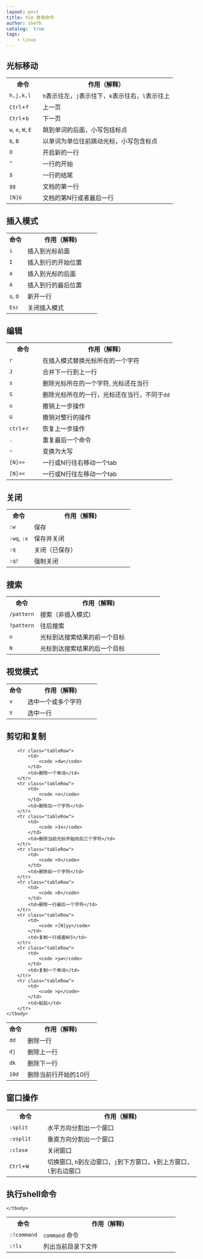 ```yaml
---
layout: post
title: Vim 常用命令
author: shefh
catalog:  true
tags:
    - linux
---
```



## 光标移动
<table width="100%">
	<body >
		<tr>
			<th width="20%">命令</th>
			<th width="80%">作用（解释）</th>
		</tr>
		<tr class="tableRow">
			<td><code >h,j,k,l</code></td>
			<td><code >h</code>表示往左，<code >j</code>表示往下，<code >k</code>表示往右，<code >l</code>表示往上</td>
		</tr>
		<tr class="tableRow">
			<td><code >Ctrl</code>+<code >f</code></td>
			<td>上一页</td>
		</tr>
		<tr class="tableRow">
			<td><code >Ctrl</code>+<code >b</code></td>
			<td>下一页</td>
		</tr>
		<tr class="tableRow">
			<td><code >w</code>, <code >e</code>, <code >W</code>, <code >E</code></td>
			<td>跳到单词的后面，小写包括标点</td>
		</tr>
		<tr class="tableRow">
			<td><code >b</code>, <code >B</code></td>
			<td>以单词为单位往前跳动光标，小写包含标点</td>
		</tr>
		<tr class="tableRow">
			<td><code >O</code></td>
			<td>开启新的一行</td>
		</tr>
		<tr class="tableRow">
			<td><code >^</code></td>
			<td>一行的开始</td>
		</tr>
		<tr class="tableRow">
			<td><code >$</code></td>
			<td>一行的结尾</td>
		</tr>
		<tr class="tableRow">
			<td><code >gg</code></td>
			<td>文档的第一行</td>
		</tr>
		<tr class="tableRow">
			<td><code >[N]G</code></td>
			<td>文档的第N行或者最后一行</td>
		</tr>
	</body>
</table>

## 插入模式
<table width="100%">
	<tbody>
		<tr>
			<th width="20%">命令</th>
			<th width="80%">作用（解释)</th>
		</tr>
		<tr class="tableRow">
			<td>
				<code >i</code>
			</td>
			<td>插入到光标前面</td>
		</tr>
		<tr class="tableRow">
			<td>
				<code >I</code>
			</td>
			<td>插入到行的开始位置</td>
		</tr>
		<tr class="tableRow">
			<td>
				<code >a</code>
			</td>
			<td>插入到光标的后面</td>
		</tr>
		<tr class="tableRow">
			<td>
				<code >A</code>
			</td>
			<td>插入到行的最后位置</td>
		</tr>
		<tr class="tableRow">
			<td>
				<code >o</code>, <code >O</code>
			</td>
			<td>新开一行</td>
		</tr>
		<tr class="tableRow">
			<td>
				<code >Esc</code>
			</td>
			<td>关闭插入模式</td>
		</tr>
	</tbody>
</table>

## 编辑
<table width="100%">
	<tbody>
		<tr>
			<th width="20%">命令</th>
			<th width="80%">作用（解释）</th>
		</tr>
		<tr class="tableRow">
			<td>
				<code >r</code>
			</td>
			<td>在插入模式替换光标所在的一个字符</td>
		</tr>
		<tr class="tableRow">
			<td>
				<code >J</code>
			</td>
			<td>合并下一行到上一行</td>
		</tr>
		<tr class="tableRow">
			<td>
				<code >s</code>
			</td>
			<td>删除光标所在的一个字符, 光标还在当行</td>
		</tr>
		<tr class="tableRow">
			<td>
				<code >S</code>
			</td>
			<td>删除光标所在的一行，光标还在当行，不同于<code >dd</code></td>
		</tr>
		<tr class="tableRow">
			<td>
				<code >u</code>
			</td>
			<td>撤销上一步操作</td>
		</tr>
		<tr class="tableRow">
			<td>
				<code >U</code>
			</td>
			<td>撤销对整行的操作</td>
		</tr>
		<tr class="tableRow">
			<td>
				<code >ctrl</code>+<code >r</code>
			</td>
			<td>恢复上一步操作</td>
		</tr>
		<tr class="tableRow">
			<td>
				<code >.</code>
			</td>
			<td>重复最后一个命令</td>
		</tr>
		<tr class="tableRow">
			<td>
				<code >~</code>
			</td>
			<td>变换为大写</td>
		</tr>
		<tr class="tableRow">
			<td>
				<code >[N]>></code>
			</td>
			<td>一行或N行往右移动一个tab</td>
		</tr>
		<tr class="tableRow">
			<td>
				<code >[N]<<</code>
			</td>
			<td>一行或N行往左移动一个tab</td>
		</tr>
	</tbody>
</table>

## 关闭
<table width="100%">
	<tbody>
		<tr>
			<th width="20%">命令</th>
			<th width="80%">作用（解释)</th>
		</tr>
		<tr class="tableRow">
			<td>
				<code >:w</code>
			</td>
			<td>保存</td>
		</tr>
		<tr class="tableRow">
			<td>
				<code >:wq</code>,
				<code >:x</code>
			</td>
			<td>保存并关闭</td>
		</tr>
		<tr class="tableRow">
			<td>
				<code >:q</code>
			</td>
			<td>关闭（已保存）</td>
		</tr>
		<tr class="tableRow">
			<td>
				<code >:q!</code>
			</td>
			<td>强制关闭</td>
		</tr>
	</tbody>
</table>

## 搜索
<table width="100%">
	<tbody>
		<tr>
			<th width="20%">命令</th>
			<th width="80%">作用（解释)</th>
		</tr>
		<tr class="tableRow">
			<td>
				<code >/pattern</code>
			</td>
			<td>搜索（非插入模式)</td>
		</tr>
		<tr class="tableRow">
			<td>
				<code >?pattern</code>
			</td>
			<td>往后搜索</td>
		</tr>
		<tr class="tableRow">
			<td>
				<code >n</code>
			</td>
			<td>光标到达搜索结果的前一个目标</td>
		</tr>
		<tr class="tableRow">
			<td>
				<code >N</code>
			</td>
			<td>光标到达搜索结果的后一个目标</td>
		</tr>
	</tbody>
</table>

## 视觉模式
<table width="100%">
	<tbody>
		<tr>
			<th width="20%">命令</th>
			<th width="80%">作用（解释)</th>
		</tr>
		<tr class="tableRow">
			<td>
				<code >v</code>
			</td>
			<td>选中一个或多个字符</td>
		</tr>
		<tr class="tableRow">
			<td>
				<code >V</code>
			</td>
			<td>选中一行</td>
		</tr>
	</tbody>
</table>

## 剪切和复制
<table width="100%">
	<tbody>
		<tr>	
			<th width="20%">命令</th>
			<th width="80%">作用（解释)</th>
		</tr>
		<tr class="tableRow">
			<td>
				<code >dd</code>
			</td>
			<td>删除一行</td>
		</tr>
		<tr class="tableRow">
			<td>
				<code >dj</code>
			</td>
			<td>删除上一行</td>
		</tr>
		<tr class="tableRow">
			<td>
				<code >dk</code>
			</td>
			<td>删除下一行</td>
		</tr>
		<tr class="tableRow">
			<td>
				<code >10d</code>
			</td>
			<td>删除当前行开始的10行</td>
		</tr>	 

		<tr class="tableRow">
			<td>
				<code >dw</code>
			</td>
			<td>删除一个单词</td>
		</tr>
		<tr class="tableRow">
			<td>
				<code >x</code>
			</td>
			<td>删除后一个字符</td>
		</tr>
		<tr class="tableRow">
			<td>
				<code >3x</code>
			</td>
			<td>删除当前光标开始向后三个字符</td>
		</tr>
		<tr class="tableRow">
			<td>
				<code >X</code>
			</td>
			<td>删除前一个字符</td>
		</tr>
		<tr class="tableRow">
			<td>
				<code >D</code>
			</td>
			<td>删除一行最后一个字符</td>
		</tr>
		<tr class="tableRow">
			<td>
				<code >[N]yy</code>
			</td>
			<td>复制一行或者N行</td>
		</tr>
		<tr class="tableRow">
			<td>
				<code >yw</code>
			</td>
			<td>复制一个单词</td>
		</tr>
		<tr class="tableRow">
			<td>
				<code >p</code>
			</td>
			<td>粘贴</td>
		</tr>
	</tbody>
</table>

## 窗口操作
<table width="100%">
	<tbody>
		<tr>
			<th width="20%">命令</th>
			<th width="80%">作用（解释)</th>
		</tr>
		<tr class="tableRow">
			<td>
				<code >:split</code>
			</td>
			<td>水平方向分割出一个窗口</td>
		</tr>
		<tr class="tableRow">
			<td>
				<code >:vsplit</code>
			</td>
			<td>垂直方向分割出一个窗口</td>
		</tr>
		<tr class="tableRow">
			<td>
				<code >:close</code>
			</td>
			<td>关闭窗口</td>
		</tr>
		<tr class="tableRow">
			<td>
				<code >Ctrl</code>+<code >W</code>
			</td>
			<td>切换窗口, <code >h</code>到左边窗口，<code >j</code>到下方窗口，<code >k</code>到上方窗口，<code >l</code>到右边窗口</td>
		</tr>
	</tbody>
</table>

## 执行shell命令

<table width="100%">
	<tbody>
		<tr>
			<th width="20%">命令</th>
			<th width="80%">作用（解释)</th>
		</tr>
		<tr class="tableRow">
			<td>
				<code >:!command</code>
			</td>
			<td><code>command</code> 命令</td>
		</tr>
		<tr class="tableRow">
			<td>
				<code >:!ls</code>
			</td>
			<td>列出当前目录下文件</td>
		</tr>
		
		
	</tbody>
</table>


